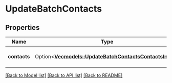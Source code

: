 # UpdateBatchContacts

## Properties

Name | Type | Description | Notes
------------ | ------------- | ------------- | -------------
**contacts** | Option<[**Vec<models::UpdateBatchContactsContactsInner>**](updateBatchContacts_contacts_inner.md)> | List of contacts to be updated | [optional]

[[Back to Model list]](../README.md#documentation-for-models) [[Back to API list]](../README.md#documentation-for-api-endpoints) [[Back to README]](../README.md)


